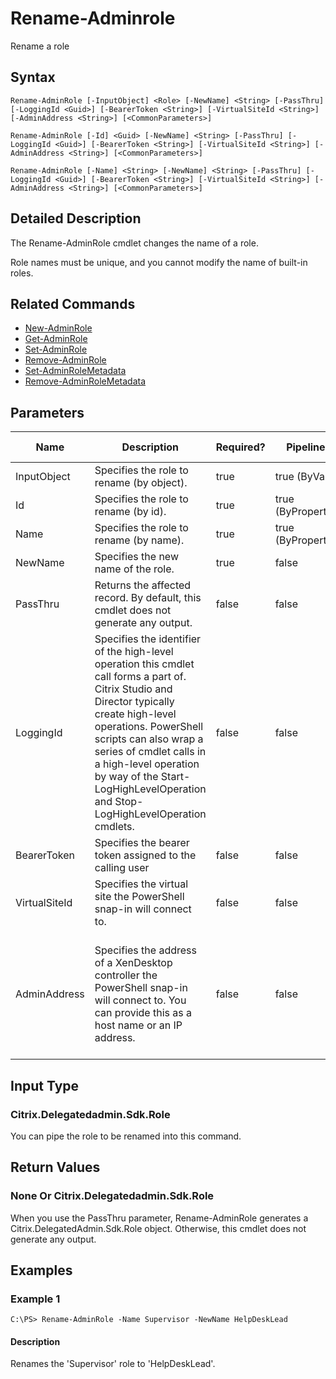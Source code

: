 ﻿
# Rename-Adminrole
Rename a role
## Syntax
```
Rename-AdminRole [-InputObject] <Role> [-NewName] <String> [-PassThru] [-LoggingId <Guid>] [-BearerToken <String>] [-VirtualSiteId <String>] [-AdminAddress <String>] [<CommonParameters>]

Rename-AdminRole [-Id] <Guid> [-NewName] <String> [-PassThru] [-LoggingId <Guid>] [-BearerToken <String>] [-VirtualSiteId <String>] [-AdminAddress <String>] [<CommonParameters>]

Rename-AdminRole [-Name] <String> [-NewName] <String> [-PassThru] [-LoggingId <Guid>] [-BearerToken <String>] [-VirtualSiteId <String>] [-AdminAddress <String>] [<CommonParameters>]
```
## Detailed Description
The Rename-AdminRole cmdlet changes the name of a role.

Role names must be unique, and you cannot modify the name of built-in roles.


## Related Commands

* [New-AdminRole](../New-AdminRole/)
* [Get-AdminRole](../Get-AdminRole/)
* [Set-AdminRole](../Set-AdminRole/)
* [Remove-AdminRole](../Remove-AdminRole/)
* [Set-AdminRoleMetadata](../Set-AdminRoleMetadata/)
* [Remove-AdminRoleMetadata](../Remove-AdminRoleMetadata/)
## Parameters
| Name   | Description | Required? | Pipeline Input | Default Value |
| --- | --- | --- | --- | --- |
| InputObject | Specifies the role to rename (by object). | true | true (ByValue) |  |
| Id | Specifies the role to rename (by id). | true | true (ByPropertyName) |  |
| Name | Specifies the role to rename (by name). | true | true (ByPropertyName) |  |
| NewName | Specifies the new name of the role. | true | false |  |
| PassThru | Returns the affected record. By default, this cmdlet does not generate any output. | false | false | False |
| LoggingId | Specifies the identifier of the high-level operation this cmdlet call forms a part of. Citrix Studio and Director typically create high-level operations. PowerShell scripts can also wrap a series of cmdlet calls in a high-level operation by way of the Start-LogHighLevelOperation and Stop-LogHighLevelOperation cmdlets. | false | false |  |
| BearerToken | Specifies the bearer token assigned to the calling user | false | false |  |
| VirtualSiteId | Specifies the virtual site the PowerShell snap-in will connect to. | false | false |  |
| AdminAddress | Specifies the address of a XenDesktop controller the PowerShell snap-in will connect to. You can provide this as a host name or an IP address. | false | false | Localhost. Once a value is provided by any cmdlet, this value becomes the default. |

## Input Type

### Citrix.Delegatedadmin.Sdk.Role
You can pipe the role to be renamed into this command.
## Return Values

### None Or Citrix.Delegatedadmin.Sdk.Role
When you use the PassThru parameter, Rename-AdminRole generates a Citrix.DelegatedAdmin.Sdk.Role object. Otherwise, this cmdlet does not generate any output.
## Examples

### Example 1
```
C:\PS> Rename-AdminRole -Name Supervisor -NewName HelpDeskLead
```
#### Description
Renames the 'Supervisor' role to 'HelpDeskLead'.
